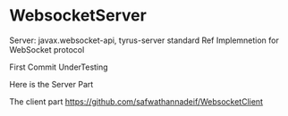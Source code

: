 # WebsocketServer
Server: javax.websocket-api,  tyrus-server  standard Ref Implemnetion for WebSocket protocol 

First Commit UnderTesting

Here is the Server Part

The client part https://github.com/safwathannadeif/WebsocketClient

